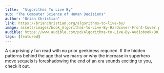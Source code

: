 ```yaml
---
title:  "Algorithms To Live By"
sub: "The Computer Science of Human Decisions"
author: "Brian Christian" 
link: https://brianchristian.org/algorithms-to-live-by/
image: assets/images/book_Algorithms-to-Live-By-Hardcover-Front-Cover.png
audible: https://www.audible.com/pd/Algorithms-to-Live-By-Audiobook/B01D24NLWO
tags: [featured]
---
```


A surprisingly fun read with no prior geekiness required.  If the hidden patterns behind the age that we marry or why the increase in superhero move sequels is foreshadowing the end of an era sounds exciting to you, check it out.  
